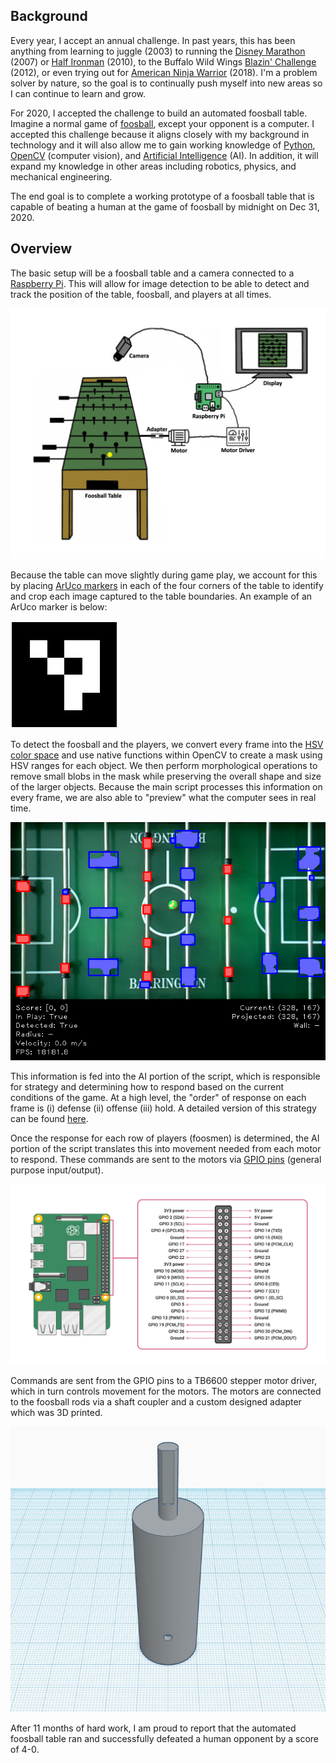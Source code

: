 
## Background
Every year, I accept an annual challenge. In past years, this has been anything from learning to juggle (2003) to running the [Disney Marathon](https://www.wdwmagic.com/events/walt-disney-world-marathon.htm) (2007) or [Half Ironman](https://www.ironman.com/im703-races) (2010), to the Buffalo Wild Wings [Blazin' Challenge](https://www.buffalowildwings.com/en/food/sauces/blazin-side-of-sauce/) (2012), or even trying out for [American Ninja Warrior](https://www.nbc.com/american-ninja-warrior) (2018). I'm a problem solver by nature, so the goal is to continually push myself into new areas so I can continue to learn and grow.

For 2020, I accepted the challenge to build an automated foosball table. Imagine a normal game of [foosball](https://en.wikipedia.org/wiki/Table_football), except your opponent is a computer. I accepted this challenge because it aligns closely with my background in technology and it will also allow me to gain working knowledge of [Python](https://www.python.org/), [OpenCV](https://opencv.org/) (computer vision), and [Artificial Intelligence](https://en.wikipedia.org/wiki/Artificial_intelligence) (AI). In addition, it will expand my knowledge in other areas including robotics, physics, and mechanical engineering.

The end goal is to complete a working prototype of a foosball table that is capable of beating a human at the game of foosball by midnight on Dec 31, 2020.


## Overview
The basic setup will be a foosball table and a camera connected to a [Raspberry Pi](https://www.raspberrypi.org/). This will allow for image detection to be able to detect and track the position of the table, foosball, and players at all times.

![Basic Setup](media/foosball-setup.png)

Because the table can move slightly during game play, we account for this by placing [ArUco markers](https://docs.opencv.org/master/d9/d6d/tutorial_table_of_content_aruco.html) in each of the four corners of the table to identify and crop each image captured to the table boundaries. An example of an ArUco marker is below:

![ArUco Marker](media/aruco.png)

To detect the foosball and the players, we convert every frame into the [HSV color space](https://en.wikipedia.org/wiki/HSL_and_HSV) and use native functions within OpenCV to create a mask using HSV ranges for each object. We then perform morphological operations to remove small blobs in the mask while preserving the overall shape and size of the larger objects. Because the main script processes this information on every frame, we are also able to "preview" what the computer sees in real time.

![Screenshot](media/screenshot.png)

This information is fed into the AI portion of the script, which is responsible for strategy and determining how to respond based on the current conditions of the game. At a high level, the "order" of response on each frame is (i) defense (ii) offense (iii) hold. A detailed version of this strategy can be found [here](media/strategy.pdf).

Once the response for each row of players (foosmen) is determined, the AI portion of the script translates this into movement needed from each motor to respond. These commands are sent to the motors via [GPIO pins](https://www.raspberrypi.org/documentation/usage/gpio/) (general purpose input/output).

![GPIO Pinout](media/gpio-pinout.png)

Commands are sent from the GPIO pins to a TB6600 stepper motor driver, which in turn controls movement for the motors. The motors are connected to the foosball rods via a shaft coupler and a custom designed adapter which was 3D printed.

![Foosball Adapter](media/foosball-adapter.png)

After 11 months of hard work, I am proud to report that the automated foosball table ran and successfully defeated a human opponent by a score of 4-0.

